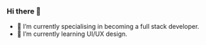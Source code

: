 ### Hi there 👋

<!--
**ainathecool/ainathecool** is a ✨ _special_ ✨ repository because its `README.md` (this file) appears on your GitHub profile. 

Here are some ideas to get you started: - 👯 I’m looking to collaborate on 
- 🤔 I’m looking for help with ...
- 💬 Ask me about ...
- 📫 How to reach me: ...
- 😄 Pronouns: ...
- ⚡ Fun fact: ...
-->

- 🔭 I’m currently specialising in becoming a full stack developer.
- 🌱 I’m currently learning UI/UX design.

